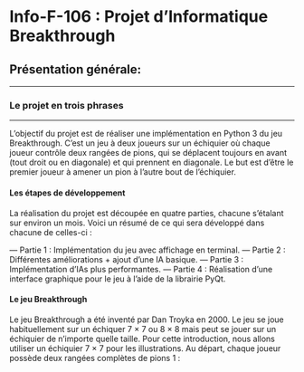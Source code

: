 # Info-F-106 : Projet d’Informatique Breakthrough

## Présentation générale:
_________________________

### Le projet en trois phrases
------------------------------
L’objectif du projet est de réaliser une implémentation en Python 3 du jeu Breakthrough. C’est un jeu à deux joueurs sur un échiquier où chaque joueur contrôle deux rangées de pions, qui se déplacent toujours en avant (tout droit ou en diagonale) et qui prennent en diagonale. Le but est d’être le premier joueur à amener un pion à l’autre bout de l’échiquier.

#### Les étapes de développement

La réalisation du projet est découpée en quatre parties, chacune s’étalant sur environ un mois. Voici un résumé de ce qui sera développé dans chacune de celles-ci :

— Partie 1 : Implémentation du jeu avec affichage en terminal.
— Partie 2 : Différentes améliorations + ajout d’une IA basique.
— Partie 3 : Implémentation d’IAs plus performantes.
— Partie 4 : Réalisation d’une interface graphique pour le jeu à l’aide de la librairie PyQt.

#### Le jeu Breakthrough
Le jeu Breakthrough a été inventé par Dan Troyka en 2000. Le jeu se joue habituellement sur un échiquer 7 × 7 ou 8 × 8 mais peut se jouer sur un échiquier de n’importe quelle taille. Pour cette introduction, nous allons utiliser un échiquier 7 × 7 pour les illustrations.
Au départ, chaque joueur possède deux rangées complètes de pions 1 :